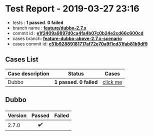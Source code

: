 # Test Report - 2019-03-27 23:16

- tests  : **1 passed**. **0 failed**
- branch name : **[feature/dubbo-2.7.x](https://github.com/apache/incubator-skywalking/tree/feature/dubbo-2.7.x)**
- commit id : **[e1f2409a9897d0ca4fa4b07c0b24e2cd66c600cd](https://github.com/apache/incubator-skywalking/commit/e1f2409a9897d0ca4fa4b07c0b24e2cd66c600cd)**
- cases branch: **[feature-dubbo-above-2.7.x-scenario](https://github.com/SkywalkingTest/skywalking-autotest-scenarios/tree/feature-dubbo-above-2.7.x-scenario)**
- cases commit id: **[c51b92889181717af72e70a9f1cd31fab81b9df9](https://github.com/SkywalkingTest/skywalking-autotest-scenarios/commit/c51b92889181717af72e70a9f1cd31fab81b9df9)**

## Cases List

| Case description | Status | Cases|
|:-----|:-----:|:-----:|
|Dubbo| **1 passed. 0 failed**| [click me](#dubbo) |

## Dubbo

### 
|  Version     | Passed | Failed|
|:------------- |:-------:|:-----:|
| 2.7.0  | :heavy_check_mark:||

